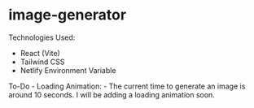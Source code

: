 # image-generator

Technologies Used:
  - React (Vite)
  - Tailwind CSS
  - Netlify Environment Variable
  
  To-Do
    - Loading Animation:
      - The current time to generate an image is around 10 seconds. I will be adding a loading animation soon.
